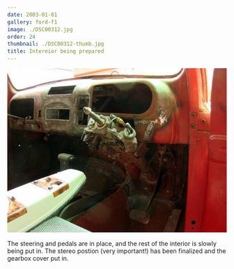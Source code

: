 ```yaml
---
date: 2003-01-01
gallery: ford-f1
image: ./DSC00312.jpg
order: 24
thumbnail: ./DSC00312-thumb.jpg
title: Intereior being prepared
---
```


![Intereior being prepared](./DSC00312.jpg)

The steering and pedals are in place, and the rest of the interior is slowly being put in. The stereo postion (very important!) has been finalized and the gearbox cover put in.